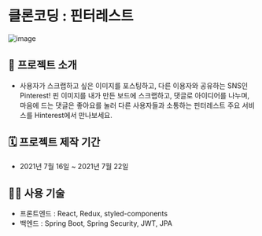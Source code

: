 # 클론코딩 : 핀터레스트

![image](https://user-images.githubusercontent.com/78004949/126667061-1543fc4d-99b1-4f99-afd4-97966883bbce.png)

## 📖 프로젝트 소개

- 사용자가 스크랩하고 싶은 이미지를 포스팅하고, 다른 이용자와 공유하는 SNS인 Pinterest! 핀 이미지를 내가 만든 보드에 스크랩하고, 댓글로 아이디어를 나누며, 마음에 드는 댓글은 좋아요를 눌러 다른 사용자들과 소통하는 핀터레스트 주요 서비스를 Hinterest에서 만나보세요.

## 🗓  프로젝트 제작 기간

- 2021년 7월 16일 ~ 2021년 7월 22일

## 👨‍🔧  사용 기술

- 프론트엔드 : React, Redux, styled-components
- 백엔드 : Spring Boot, Spring Security, JWT, JPA
